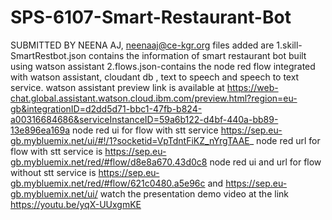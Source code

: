 # SPS-6107-Smart-Restaurant-Bot
SUBMITTED BY NEENA AJ, neenaaj@ce-kgr.org
files added are 
1.skill-SmartRestbot.json contains the information of smart restaurant bot built using watson assistant
2.flows.json-contains the node red flow integrated with watson assistant, cloudant db , text to speech and speech to text service.
watson assistant preview link is available at https://web-chat.global.assistant.watson.cloud.ibm.com/preview.html?region=eu-gb&integrationID=d2dd5d71-bbc1-47fb-b824-a00316684686&serviceInstanceID=59a6b122-d4bf-440a-bb89-13e896ea169a
node red ui for flow with stt service https://sep.eu-gb.mybluemix.net/ui/#!/1?socketid=VpTdntFiKZ_nYrgTAAE_
node red url for flow with stt service is https://sep.eu-gb.mybluemix.net/red/#flow/d8e8a670.43d0c8
node red ui and url for flow without stt service is https://sep.eu-gb.mybluemix.net/red/#flow/621c0480.a5e96c and https://sep.eu-gb.mybluemix.net/ui/
watch the presentation demo video at the link https://youtu.be/yqX-UUxgmKE
